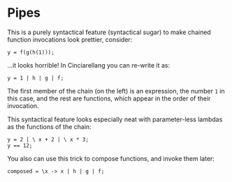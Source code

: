 # Pipes

This is a purely syntactical feature (syntactical sugar) to make chained function invocations look prettier, consider:

```
y = f(g(h(1)));
```

...it looks horrible! In Cinciarellang you can re-write it as:

```
y = 1 | h | g | f;
```

The first member of the chain (on the left) is an expression, the number `1` in this case, and the rest are functions, which appear in the order of their invocation.


This syntactical feature looks especially neat with parameter-less lambdas as the functions of the chain:

```
y = 2 | \ x + 2 | \ x * 3;
y == 12;
```


You also can use this trick to compose functions, and invoke them later:

```
composed = \x -> x | h | g | f;
```






